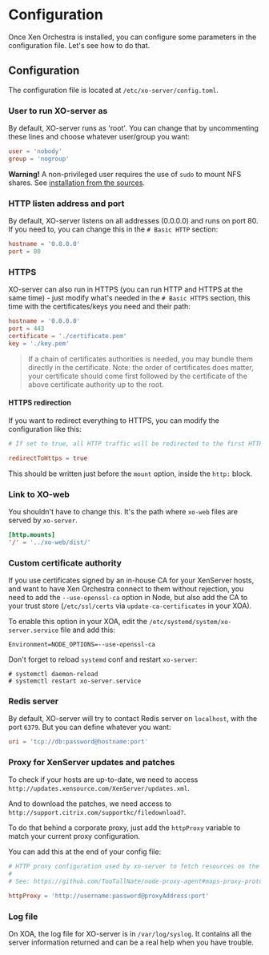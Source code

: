 # Configuration

Once Xen Orchestra is installed, you can configure some parameters in the configuration file. Let's see how to do that.

## Configuration

The configuration file is located at `/etc/xo-server/config.toml`.

### User to run XO-server as

By default, XO-server runs as 'root'. You can change that by uncommenting these lines and choose whatever user/group you want:

```toml
user = 'nobody'
group = 'nogroup'
```

**Warning!** A non-privileged user requires the use of ``sudo`` to mount NFS shares. See [installation from the sources](from_the_sources.md).

### HTTP listen address and port

By default, XO-server listens on all addresses (0.0.0.0) and runs on port 80. If you need to, you can change this in the `# Basic HTTP` section:

```toml
hostname = '0.0.0.0'
port = 80
```

### HTTPS

XO-server can also run in HTTPS (you can run HTTP and HTTPS at the same time) - just modify what's needed in the `# Basic HTTPS` section, this time with the certificates/keys you need and their path:

```toml
hostname = '0.0.0.0'
port = 443
certificate = './certificate.pem'
key = './key.pem'
```

> If a chain of certificates authorities is needed, you may bundle them directly in the certificate. Note: the order of certificates does matter, your certificate should come first followed by the certificate of the above certificate authority up to the root.

#### HTTPS redirection

If you want to redirect everything to HTTPS, you can modify the configuration like this:

```toml
# If set to true, all HTTP traffic will be redirected to the first HTTPs configuration.

redirectToHttps = true
```

This should be written just before the `mount` option, inside the `http:` block.

### Link to XO-web

You shouldn't have to change this. It's the path where `xo-web` files are served by `xo-server`.

```toml
[http.mounts]
'/' = '../xo-web/dist/'
```

### Custom certificate authority

If you use certificates signed by an in-house CA for your XenServer hosts, and want to have Xen Orchestra connect to them without rejection, you need to add the `--use-openssl-ca` option in Node, but also add the CA to your trust store (`/etc/ssl/certs` via `update-ca-certificates` in your XOA).

To enable this option in your XOA, edit the `/etc/systemd/system/xo-server.service` file and add this:

```
Environment=NODE_OPTIONS=--use-openssl-ca
```

Don't forget to reload `systemd` conf and restart `xo-server`:

```
# systemctl daemon-reload
# systemctl restart xo-server.service
```

### Redis server

By default, XO-server will try to contact Redis server on `localhost`, with the port `6379`. But you can define whatever you want:

```toml
uri = 'tcp://db:password@hostname:port'
```

### Proxy for XenServer updates and patches

To check if your hosts are up-to-date, we need to access `http://updates.xensource.com/XenServer/updates.xml`.

And to download the patches, we need access to `http://support.citrix.com/supportkc/filedownload?`.

To do that behind a corporate proxy, just add the `httpProxy` variable to match your current proxy configuration.

You can add this at the end of your config file:

```toml
# HTTP proxy configuration used by xo-server to fetch resources on the Internet.
#
# See: https://github.com/TooTallNate/node-proxy-agent#maps-proxy-protocols-to-httpagent-implementations

httpProxy = 'http://username:password@proxyAddress:port'
```

### Log file

On XOA, the log file for XO-server is in `/var/log/syslog`. It contains all the server information returned and can be a real help when you have trouble.
